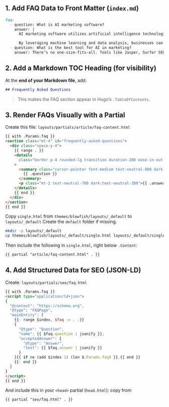 ## 1. Add FAQ Data to Front Matter (`index.md`)

```markdown
faq:
  - question: What is AI marketing software?
    answer: |
      AI marketing software utilizes artificial intelligence technologies to automate decision-making, analyze data, and improve marketing efforts.

      By leveraging machine learning and data analysis, businesses can enhance engagement and boost marketing efficiency.
  - question: What is the best tool for AI in marketing?
    answer: There’s no one-size-fits-all. Tools like Jasper, Surfer SEO, and Grammarly offer different strengths depending on your needs.

```

## 2. Add a Markdown TOC Heading (for visibility)

At the **end of your Markdown file**, add:

```markdown
## Frequently Asked Questions
```
> This makes the FAQ section appear in Hugo’s `.TableOfContents`.

## 3. Render FAQs Visually with a Partial

Create this file:  `layouts/partials/article/faq-content.html`

```html
{{ with .Params.faq }}
<section class="mt-4" id="frequently-asked-questions">
  <div class="space-y-4">
    {{ range . }}
    <details
      class="border p-4 rounded-lg transition duration-200 ease-in-out hover:shadow-md focus:outline-none focus:ring-0 focus:outline-offset-0"
    >
      <summary class="cursor-pointer font-medium text-neutral-800 dark:text-neutral-100">
        {{ .question }}
      </summary>
      <p class="mt-2 text-neutral-700 dark:text-neutral-300">{{ .answer | markdownify }}</p>
    </details>
    {{ end }}
  </div>
</section>
{{ end }}

```

Copy `single.html` from `themes/blowfish/layouts/_default` to `layouts/_default`
Create the `default` folder if missing.

```bash
mkdir -p layouts/_default
cp themes/blowfish/layouts/_default/single.html layouts/_default/single.html 
```

Then include the following in `single.html`, right below `.Content`:

```html
{{ partial "article/faq-content.html" . }}
```

## 4. Add Structured Data for SEO (JSON-LD)

Create:  `layouts/partials/seo/faq.html`

```html
{{ with .Params.faq }}
<script type="application/ld+json">
{
  "@context": "https://schema.org",
  "@type": "FAQPage",
  "mainEntity": [
    {{- range $index, $faq := . -}}
    {
      "@type": "Question",
      "name": {{ $faq.question | jsonify }},
      "acceptedAnswer": {
        "@type": "Answer",
        "text": {{ $faq.answer | jsonify }}
      }
    }{{ if ne (add $index 1) (len $.Params.faq) }},{{ end }}
    {{- end }}
  ]
}
</script>
{{ end }}

```

And include this in your `<head>` partial (`head.html`):
copy from 

```html
{{ partial "seo/faq.html" . }}
```